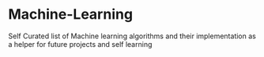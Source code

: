 # Machine-Learning
Self Curated list of Machine learning algorithms and their implementation as a helper for future projects and self learning

